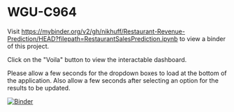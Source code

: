 # WGU-C964

Visit https://mybinder.org/v2/gh/nikhuff/Restaurant-Revenue-Prediction/HEAD?filepath=RestaurantSalesPrediction.ipynb to view a binder of this project.

Click on the "Voila" button to view the interactable dashboard.

Please allow a few seconds for the dropdown boxes to load at the bottom of the application. Also allow a few seconds after selecting an option for the results to be updated.

[![Binder](https://mybinder.org/badge_logo.svg)](https://mybinder.org/v2/gh/nikhuff/Restaurant-Revenue-Prediction/HEAD?filepath=RestaurantSalesPrediction.ipynb)
